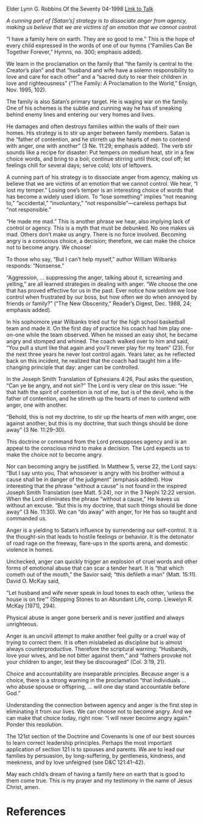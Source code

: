 Elder Lynn G. Robbins
Of the Seventy
04-1998
[Link to Talk](https://www.churchofjesuschrist.org/study/general-conference/1998/04/agency-and-anger?lang=eng)

_A cunning part of [Satan’s] strategy is to dissociate anger from agency, making us believe that we are victims of an emotion that we cannot control._

“I have a family here on earth. They are so good to me.” This is the hope of every child expressed in the words of one of our hymns (“Families Can Be Together Forever,” Hymns, no. 300; emphasis added).

We learn in the proclamation on the family that “the family is central to the Creator’s plan” and that “husband and wife have a solemn responsibility to love and care for each other” and a “sacred duty to rear their children in love and righteousness” (“The Family: A Proclamation to the World,” Ensign, Nov. 1995, 102).

The family is also Satan’s primary target. He is waging war on the family. One of his schemes is the subtle and cunning way he has of sneaking behind enemy lines and entering our very homes and lives.

He damages and often destroys families within the walls of their own homes. His strategy is to stir up anger between family members. Satan is the “father of contention, and he stirreth up the hearts of men to contend with anger, one with another” (3 Ne. 11:29; emphasis added). The verb stir sounds like a recipe for disaster: Put tempers on medium heat, stir in a few choice words, and bring to a boil; continue stirring until thick; cool off; let feelings chill for several days; serve cold; lots of leftovers.

A cunning part of his strategy is to dissociate anger from agency, making us believe that we are victims of an emotion that we cannot control. We hear, “I lost my temper.” Losing one’s temper is an interesting choice of words that has become a widely used idiom. To “lose something” implies “not meaning to,” “accidental,” “involuntary,” “not responsible”—careless perhaps but “not responsible.”

“He made me mad.” This is another phrase we hear, also implying lack of control or agency. This is a myth that must be debunked. No one makes us mad. Others don’t make us angry. There is no force involved. Becoming angry is a conscious choice, a decision; therefore, we can make the choice not to become angry. We choose!

To those who say, “But I can’t help myself,” author William Wilbanks responds: “Nonsense.”

“Aggression, … suppressing the anger, talking about it, screaming and yelling,” are all learned strategies in dealing with anger. “We choose the one that has proved effective for us in the past. Ever notice how seldom we lose control when frustrated by our boss, but how often we do when annoyed by friends or family?” (“The New Obscenity,” Reader’s Digest, Dec. 1988, 24; emphasis added).

In his sophomore year Wilbanks tried out for the high school basketball team and made it. On the first day of practice his coach had him play one-on-one while the team observed. When he missed an easy shot, he became angry and stomped and whined. The coach walked over to him and said, “You pull a stunt like that again and you’ll never play for my team” (23). For the next three years he never lost control again. Years later, as he reflected back on this incident, he realized that the coach had taught him a life-changing principle that day: anger can be controlled.

In the Joseph Smith Translation of Ephesians 4:26, Paul asks the question, “Can ye be angry, and not sin?” The Lord is very clear on this issue: “He that hath the spirit of contention is not of me, but is of the devil, who is the father of contention, and he stirreth up the hearts of men to contend with anger, one with another.

“Behold, this is not my doctrine, to stir up the hearts of men with anger, one against another; but this is my doctrine, that such things should be done away” (3 Ne. 11:29–30).

This doctrine or command from the Lord presupposes agency and is an appeal to the conscious mind to make a decision. The Lord expects us to make the choice not to become angry.

Nor can becoming angry be justified. In Matthew 5, verse 22, the Lord says: “But I say unto you, That whosoever is angry with his brother without a cause shall be in danger of the judgment” (emphasis added). How interesting that the phrase “without a cause” is not found in the inspired Joseph Smith Translation (see Matt. 5:24), nor in the 3 Nephi 12:22 version. When the Lord eliminates the phrase “without a cause,” He leaves us without an excuse. “But this is my doctrine, that such things should be done away” (3 Ne. 11:30). We can “do away” with anger, for He has so taught and commanded us.

Anger is a yielding to Satan’s influence by surrendering our self-control. It is the thought-sin that leads to hostile feelings or behavior. It is the detonator of road rage on the freeway, flare-ups in the sports arena, and domestic violence in homes.

Unchecked, anger can quickly trigger an explosion of cruel words and other forms of emotional abuse that can scar a tender heart. It is “that which cometh out of the mouth,” the Savior said; “this defileth a man” (Matt. 15:11). David O. McKay said,

“Let husband and wife never speak in loud tones to each other, ‘unless the house is on fire’” (Stepping Stones to an Abundant Life, comp. Llewelyn R. McKay [1971], 294).

Physical abuse is anger gone berserk and is never justified and always unrighteous.

Anger is an uncivil attempt to make another feel guilty or a cruel way of trying to correct them. It is often mislabeled as discipline but is almost always counterproductive. Therefore the scriptural warning: “Husbands, love your wives, and be not bitter against them,” and “fathers provoke not your children to anger, lest they be discouraged” (Col. 3:19, 21).

Choice and accountability are inseparable principles. Because anger is a choice, there is a strong warning in the proclamation “that individuals … who abuse spouse or offspring, … will one day stand accountable before God.”

Understanding the connection between agency and anger is the first step in eliminating it from our lives. We can choose not to become angry. And we can make that choice today, right now: “I will never become angry again.” Ponder this resolution.

The 121st section of the Doctrine and Covenants is one of our best sources to learn correct leadership principles. Perhaps the most important application of section 121 is to spouses and parents. We are to lead our families by persuasion, by long-suffering, by gentleness, kindness, and meekness, and by love unfeigned (see D&C 121:41–42).

May each child’s dream of having a family here on earth that is good to them come true. This is my prayer and my testimony in the name of Jesus Christ, amen.

# References
